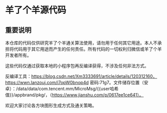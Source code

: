 # 羊了个羊源代码

## 重要说明

本仓库的代码仅供研究羊了个羊通关算法使用，请勿用于任何其它用途。本人不承担将代码用于其它用途而产生的任何责任。所有代码的一切权利归微信或羊了个羊开发者所有。

这些代码仅通过获取本地的小程序包再反编译获得，不涉及任何非法方式。

反编译工具：https://blog.csdn.net/Xm3333691/article/details/120312160，https://wwn.lanzouj.com/i7opW0bnop4d 密码:71g7。文件储存位置（安卓）：/data/data/com.tencent.mm/MicroMsg/{{user哈希值}}/appbrand/pkg/，（https://www.jianshu.com/p/0617ee1ce641）。

欢迎大家讨论各方块图形生成方式及通关策略。